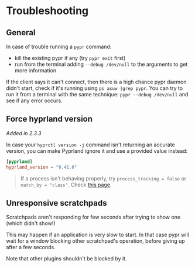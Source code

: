 # Troubleshooting

## General

In case of trouble running a `pypr` command:
- kill the existing pypr if any (try `pypr exit` first)
- run from the terminal adding `--debug /dev/null` to the arguments to get more information

If the client says it can't connect, then there is a high chance pypr daemon didn't start, check if it's running using `ps axuw |grep pypr`. You can try to run it from a terminal with the same technique: `pypr --debug /dev/null` and see if any error occurs.

## Force hyprland version

_Added in 2.3.3_

In case your `hyprctl version -j` command isn't returning an accurate version, you can make Pyprland ignore it and use a provided value instead:

```toml
[pyprland]
hyprland_version = "0.41.0"
```

> If a process isn't behaving properly, try `process_tracking = false` or `match_by = "class"`.
> Check [this page](scratchpads_nonstandard).

## Unresponsive scratchpads

Scratchpads aren't responding for few seconds after trying to show one (which didn't show!)

This may happen if an application is very slow to start.
In that case pypr will wait for a window blocking other scratchpad's operation, before giving up after a few seconds.

Note that other plugins shouldn't be blocked by it.

